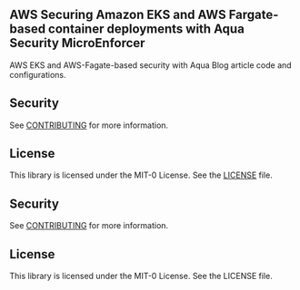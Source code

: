 ## AWS Securing Amazon EKS and AWS Fargate-based container deployments with Aqua Security MicroEnforcer

AWS EKS and AWS-Fagate-based security with Aqua Blog article code and configurations.


## Security

See [CONTRIBUTING](CONTRIBUTING.md#security-issue-notifications) for more information.

## License

This library is licensed under the MIT-0 License. See the [LICENSE](LICENSE) file.





## Security

See [CONTRIBUTING](CONTRIBUTING.md#security-issue-notifications) for more information.

## License

This library is licensed under the MIT-0 License. See the LICENSE file.

